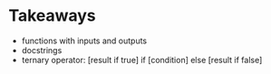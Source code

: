 # Takeaways
- functions with inputs and outputs
- docstrings
- ternary operator: [result if true] if [condition] else [result if false]
